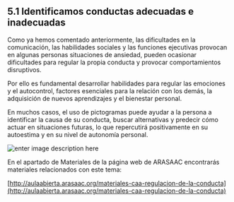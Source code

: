 ## 5.1 Identificamos conductas adecuadas e inadecuadas

Como ya hemos comentado anteriormente, las dificultades en la comunicación, las habilidades sociales y las funciones ejecutivas provocan en algunas personas situaciones de ansiedad, pueden ocasionar dificultades para regular la propia conducta y provocar comportamientos disruptivos.

Por ello es fundamental desarrollar habilidades para regular las emociones y el autocontrol, factores esenciales para la relación con los demás, la adquisición de nuevos aprendizajes y el bienestar personal.

En muchos casos, el uso de pictogramas puede ayudar a la persona a identificar la causa de su conducta, buscar alternativas y predecir cómo actuar en situaciones futuras, lo que repercutirá positivamente en su autoestima y en su nivel de autonomía personal.

![enter image description here](https://static.arasaac.org/images/aularagon/Como_controlar_mis_comportamientos_y_sentimientos_ARASAAC_1.jpg)

En el apartado de Materiales de la página web de ARASAAC encontrarás materiales relacionados con este tema:

[http://aulaabierta.arasaac.org/materiales-caa-regulacion-de-la-conducta](http://aulaabierta.arasaac.org/materiales-caa-regulacion-de-la-conducta)
